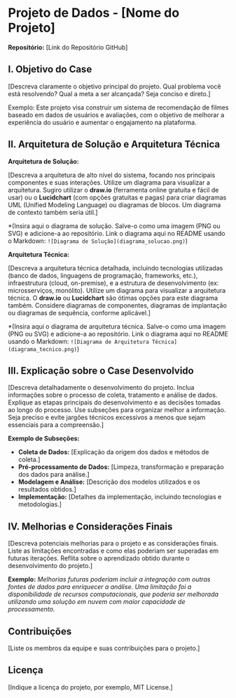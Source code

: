 # Projeto de Dados - [Nome do Projeto]

**Repositório:** [Link do Repositório GitHub]

## I. Objetivo do Case

[Descreva claramente o objetivo principal do projeto.  Qual problema você está resolvendo?  Qual a meta a ser alcançada? Seja conciso e direto.]

Exemplo: Este projeto visa construir um sistema de recomendação de filmes baseado em dados de usuários e avaliações, com o objetivo de melhorar a experiência do usuário e aumentar o engajamento na plataforma.


## II. Arquitetura de Solução e Arquitetura Técnica

**Arquitetura de Solução:**

[Descreva a arquitetura de alto nível do sistema, focando nos principais componentes e suas interações. Utilize um diagrama para visualizar a arquitetura.  Sugiro utilizar o **draw.io** (ferramenta online gratuita e fácil de usar) ou o **Lucidchart** (com opções gratuitas e pagas) para criar diagramas UML (Unified Modeling Language) ou diagramas de blocos.  Um diagrama de contexto também seria útil.]

*(Insira aqui o diagrama de solução. Salve-o como uma imagem (PNG ou SVG) e adicione-a ao repositório.  Link o diagrama aqui no README usando o Markdown: `![Diagrama de Solução](diagrama_solucao.png)`)

**Arquitetura Técnica:**

[Descreva a arquitetura técnica detalhada, incluindo tecnologias utilizadas (banco de dados, linguagens de programação, frameworks, etc.), infraestrutura (cloud, on-premise), e a estrutura de desenvolvimento (ex: microsserviços, monólito). Utilize um diagrama para visualizar a arquitetura técnica.  O **draw.io** ou **Lucidchart** são ótimas opções para este diagrama também. Considere diagramas de componentes, diagramas de implantação ou diagramas de sequência, conforme aplicável.]

*(Insira aqui o diagrama de arquitetura técnica.  Salve-o como uma imagem (PNG ou SVG) e adicione-a ao repositório. Link o diagrama aqui no README usando o Markdown: `![Diagrama de Arquitetura Técnica](diagrama_tecnico.png)`)


## III. Explicação sobre o Case Desenvolvido

[Descreva detalhadamente o desenvolvimento do projeto. Inclua informações sobre o processo de coleta, tratamento e análise de dados.  Explique as etapas principais do desenvolvimento e as decisões tomadas ao longo do processo. Use subseções para organizar melhor a informação.  Seja preciso e evite jargões técnicos excessivos a menos que sejam essenciais para a compreensão.]

**Exemplo de Subseções:**

* **Coleta de Dados:** [Explicação da origem dos dados e métodos de coleta.]
* **Pré-processamento de Dados:** [Limpeza, transformação e preparação dos dados para análise.]
* **Modelagem e Análise:** [Descrição dos modelos utilizados e os resultados obtidos.]
* **Implementação:** [Detalhes da implementação, incluindo tecnologias e metodologias.]


## IV. Melhorias e Considerações Finais

[Descreva potenciais melhorias para o projeto e as considerações finais.  Liste as limitações encontradas e como elas poderiam ser superadas em futuras iterações.  Reflita sobre o aprendizado obtido durante o desenvolvimento do projeto.]

**Exemplo:**  *Melhorias futuras poderiam incluir a integração com outras fontes de dados para enriquecer a análise.  Uma limitação foi a disponibilidade de recursos computacionais, que poderia ser melhorada utilizando uma solução em nuvem com maior capacidade de processamento.*


## Contribuições

[Liste os membros da equipe e suas contribuições para o projeto.]


## Licença

[Indique a licença do projeto, por exemplo, MIT License.]
